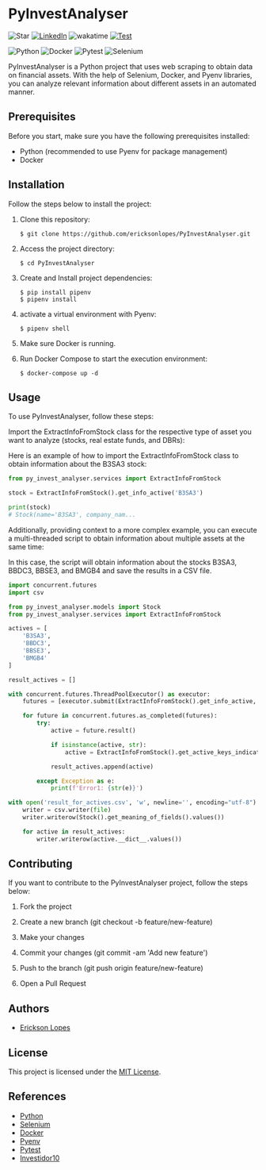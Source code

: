 # PyInvestAnalyser

![Star](https://img.shields.io/github/stars/ericksonlopes/PyInvestAnalyser?style=social) [![LinkedIn](https://img.shields.io/badge/LinkedIn-Erickson_Lopes%20-blue)](https://www.linkedin.com/in/ericksonlopes/) ![wakatime](https://wakatime.com/badge/user/541772df-f19f-4145-a40c-cf7ffac73ea5/project/5bfa867f-031e-4498-bdf3-a918ec816f88.svg) [![Test](https://github.com/ericksonlopes/PyInvestAnalyser/actions/workflows/tests.yml/badge.svg?branch=main)](https://github.com/ericksonlopes/PyInvestAnalyser/actions/workflows/tests.yml)

![Python](https://img.shields.io/badge/-Python-3776AB?&logo=Python&logoColor=FFFFFF)
![Docker](https://img.shields.io/badge/-Docker-2496ED?&logo=Docker&logoColor=FFFFFF)
![Pytest](https://img.shields.io/badge/-Pytest-0A9EDC?&logo=Pytest&logoColor=FFFFFF)
![Selenium](https://img.shields.io/badge/-Selenium-43B02A?&logo=Selenium&logoColor=FFFFFF)

[//]: # (![FastAPI]&#40;https://img.shields.io/badge/-FastAPI-009688?&logo=FastAPI&logoColor=FFFFFF&#41;)

[//]: # (![Redis]&#40;https://img.shields.io/badge/-Redis-DC382D?&logo=Redis&logoColor=FFFFFF&#41;)

[//]: # (![Gunicorn]&#40;https://img.shields.io/badge/-Gunicorn-499848?&logo=gunicorn&logoColor=FFFFFF&#41;)

PyInvestAnalyser is a Python project that uses web scraping to obtain data on financial assets. With the help of
Selenium, Docker, and Pyenv libraries, you can analyze relevant information about different assets in an automated
manner.

## Prerequisites

Before you start, make sure you have the following prerequisites installed:

- Python (recommended to use Pyenv for package management)
- Docker

## Installation

Follow the steps below to install the project:

1. Clone this repository:

   ```
   $ git clone https://github.com/ericksonlopes/PyInvestAnalyser.git
   ```

2. Access the project directory:

   ```
   $ cd PyInvestAnalyser
   ```

3. Create and Install project dependencies:

   ```
   $ pip install pipenv
   $ pipenv install
   ```

4. activate a virtual environment with Pyenv:

   ```
   $ pipenv shell
   ```

5. Make sure Docker is running.
6. Run Docker Compose to start the execution environment:

   ```
   $ docker-compose up -d
   ```

## Usage

To use PyInvestAnalyser, follow these steps:

Import the ExtractInfoFromStock class for the respective type of asset you want to analyze (stocks, real estate funds,
and DBRs):

Here is an example of how to import the ExtractInfoFromStock class to obtain information about the B3SA3 stock:

```python
from py_invest_analyser.services import ExtractInfoFromStock

stock = ExtractInfoFromStock().get_info_active('B3SA3')

print(stock)
# Stock(name='B3SA3', company_nam...
```

Additionally, providing context to a more complex example, you can execute a multi-threaded script to obtain information
about multiple assets at the same time:

In this case, the script will obtain information about the stocks B3SA3, BBDC3, BBSE3, and BMGB4 and save the results in
a CSV file.

```python
import concurrent.futures
import csv

from py_invest_analyser.models import Stock
from py_invest_analyser.services import ExtractInfoFromStock

actives = [
    'B3SA3',
    'BBDC3',
    'BBSE3',
    'BMGB4'
]

result_actives = []

with concurrent.futures.ThreadPoolExecutor() as executor:
    futures = [executor.submit(ExtractInfoFromStock().get_info_active, active) for active in actives]

    for future in concurrent.futures.as_completed(futures):
        try:
            active = future.result()

            if isinstance(active, str):
                active = ExtractInfoFromStock().get_active_keys_indicators(active)

            result_actives.append(active)

        except Exception as e:
            print(f'Error1: {str(e)}')

with open('result_for_actives.csv', 'w', newline='', encoding="utf-8") as file:
    writer = csv.writer(file)
    writer.writerow(Stock().get_meaning_of_fields().values())

    for active in result_actives:
        writer.writerow(active.__dict__.values())
```

## Contributing

If you want to contribute to the PyInvestAnalyser project, follow the steps below:

1. Fork the project

2. Create a new branch (git checkout -b feature/new-feature)

3. Make your changes

4. Commit your changes (git commit -am 'Add new feature')

5. Push to the branch (git push origin feature/new-feature)

6. Open a Pull Request

## Authors

- [Erickson Lopes](<https://www.linkedin.com/in/ericksonlopes/>)

## License

This project is licensed under the [MIT License](https://opensource.org/licenses/MIT).

## References

- [Python](https://www.python.org/)
- [Selenium](https://www.selenium.dev/)
- [Docker](https://www.docker.com/)
- [Pyenv](https://pypi.org/project/pyenv/)
- [Pytest](https://docs.pytest.org/)
- [Investidor10](https://investidor10.com.br)
